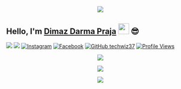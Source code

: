 <h1 align="center">
  <a href="https://git.io/typing-svg">
    <img src="https://readme-typing-svg.herokuapp.com?color=%2340A597&size=30&width=800&lines=Hello,+i'm+Techwiz.+24+YO;i'am+a+web,mobile+and+bot+developer">
  </a>
</h1>

## Hello, I'm [Dimaz Darma Praja](https://instagram.com/dimazdarmaa) <img src="https://github.com/TheDudeThatCode/TheDudeThatCode/blob/master/Assets/Hi.gif" width="29px"> :sunglasses:
[<img src="https://img.shields.io/badge/Website-techwiz.biz.id-blue">](https://techwiz.biz.id)
[<img src="https://img.shields.io/badge/Email-support@techwiz.biz.id-purple">](mailto:support@techwiz.biz.id)
<a href="https://www.instagram.com/dimazdarmaa" target="_blank"><img src="https://img.shields.io/badge/Instagram-%23E4405F.svg?&style=flat-square&logo=instagram&logoColor=white" alt="Instagram"></a>
<a href="https://www.facebook.com/jagoanneon" target="_blank"><img src="https://img.shields.io/badge/Facebook-%231877F2.svg?&style=flat-square&logo=facebook&logoColor=white" alt="Facebook"></a>
[![GitHub techwiz37](https://img.shields.io/github/followers/techwiz37?label=follow&style=social)](https://github.com/techwiz37)
[![Profile Views](https://komarev.com/ghpvc/?username=techwiz37&label=Profile%20Views)](https://github.com/techwiz37)


<p align="center">
  <a href="https://github.com/dimazdarmaa"><img src="https://github-readme-stats.vercel.app/api?username=techwiz37&theme=tokyonight&show_icons=true" /></a>
</p>

<p align="center">
  <a href="https://github.com/dimazdarmaa"><img src="https://github-readme-streak-stats.herokuapp.com?user=techwiz37&theme=tokyonight&hide_border=false&properties=background&border=%239611C5FF" /></a>
</p>
<p align="center">
  <a href="https://github.com/dimazdarmaa"><img src="https://github-profile-trophy.vercel.app/?username=techwiz37&theme=radical&margin-w=20&no-bg=true&no-frame=false" /></a>
</p>

